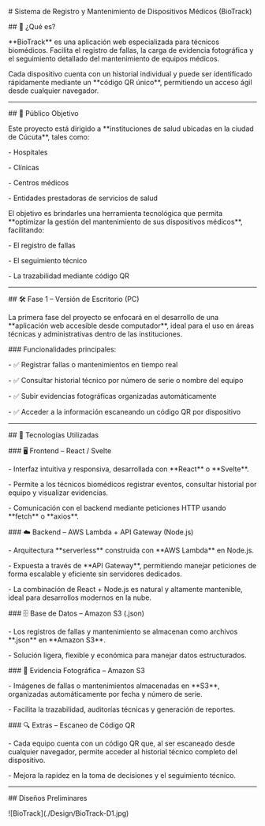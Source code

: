 \# Sistema de Registro y Mantenimiento de Dispositivos Médicos (BioTrack)



\## 🧠 ¿Qué es?



\*\*BioTrack\*\* es una aplicación web especializada para técnicos biomédicos. Facilita el registro de fallas, la carga de evidencia fotográfica y el seguimiento detallado del mantenimiento de equipos médicos.  



Cada dispositivo cuenta con un historial individual y puede ser identificado rápidamente mediante un \*\*código QR único\*\*, permitiendo un acceso ágil desde cualquier navegador.



---



\## 🎯 Público Objetivo



Este proyecto está dirigido a \*\*instituciones de salud ubicadas en la ciudad de Cúcuta\*\*, tales como:



\- Hospitales

\- Clínicas

\- Centros médicos

\- Entidades prestadoras de servicios de salud



El objetivo es brindarles una herramienta tecnológica que permita \*\*optimizar la gestión del mantenimiento de sus dispositivos médicos\*\*, facilitando:



\- El registro de fallas

\- El seguimiento técnico

\- La trazabilidad mediante código QR



---



\## 🛠️ Fase 1 – Versión de Escritorio (PC)



La primera fase del proyecto se enfocará en el desarrollo de una \*\*aplicación web accesible desde computador\*\*, ideal para el uso en áreas técnicas y administrativas dentro de las instituciones.  



\### Funcionalidades principales:



\- ✅ Registrar fallas o mantenimientos en tiempo real  

\- ✅ Consultar historial técnico por número de serie o nombre del equipo  

\- ✅ Subir evidencias fotográficas organizadas automáticamente  

\- ✅ Acceder a la información escaneando un código QR por dispositivo  



---



\## 🚀 Tecnologías Utilizadas



\### 🖥️ Frontend – React / Svelte

\- Interfaz intuitiva y responsiva, desarrollada con \*\*React\*\* o \*\*Svelte\*\*.

\- Permite a los técnicos biomédicos registrar eventos, consultar historial por equipo y visualizar evidencias.

\- Comunicación con el backend mediante peticiones HTTP usando \*\*fetch\*\* o \*\*axios\*\*.



\### ☁️ Backend – AWS Lambda + API Gateway (Node.js)

\- Arquitectura \*\*serverless\*\* construida con \*\*AWS Lambda\*\* en Node.js.

\- Expuesta a través de \*\*API Gateway\*\*, permitiendo manejar peticiones de forma escalable y eficiente sin servidores dedicados.

\- La combinación de React + Node.js es natural y altamente mantenible, ideal para desarrollos modernos en la nube.



\### 🗄️ Base de Datos – Amazon S3 (.json)

\- Los registros de fallas y mantenimiento se almacenan como archivos \*\*.json\*\* en \*\*Amazon S3\*\*.

\- Solución ligera, flexible y económica para manejar datos estructurados.



\### 📸 Evidencia Fotográfica – Amazon S3

\- Imágenes de fallas o mantenimientos almacenadas en \*\*S3\*\*, organizadas automáticamente por fecha y número de serie.

\- Facilita la trazabilidad, auditorías técnicas y generación de reportes.



\### 🔍 Extras – Escaneo de Código QR

\- Cada equipo cuenta con un código QR que, al ser escaneado desde cualquier navegador, permite acceder al historial técnico completo del dispositivo.

\- Mejora la rapidez en la toma de decisiones y el seguimiento técnico.



---



\## Diseños Preliminares

!\[BioTrack](./Design/BioTrack-D1.jpg)



